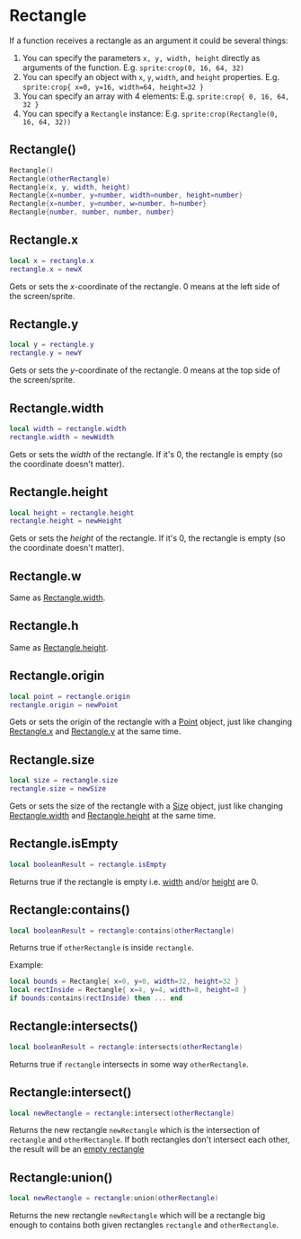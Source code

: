 # Rectangle

If a function receives a rectangle as an argument it could be several
things:

1. You can specify the parameters `x, y, width, height` directly as
   arguments of the function.
   E.g. `sprite:crop(0, 16, 64, 32)`
1. You can specify an object with `x`, `y`, `width`, and `height` properties.
   E.g. `sprite:crop{ x=0, y=16, width=64, height=32 }`
1. You can specify an array with 4 elements:
   E.g. `sprite:crop{ 0, 16, 64, 32 }`
1. You can specify a `Rectangle` instance:
   E.g. `sprite:crop(Rectangle(0, 16, 64, 32))`

## Rectangle()

```lua
Rectangle()
Rectangle(otherRectangle)
Rectangle(x, y, width, height)
Rectangle{x=number, y=number, width=number, height=number}
Rectangle{x=number, y=number, w=number, h=number}
Rectangle{number, number, number, number}
```

## Rectangle.x

```lua
local x = rectangle.x
rectangle.x = newX
```

Gets or sets the *x*-coordinate of the rectangle. 0 means at the left
side of the screen/sprite.

## Rectangle.y

```lua
local y = rectangle.y
rectangle.y = newY
```

Gets or sets the *y*-coordinate of the rectangle. 0 means at the top side
of the screen/sprite.

## Rectangle.width

```lua
local width = rectangle.width
rectangle.width = newWidth
```

Gets or sets the *width* of the rectangle. If it's 0, the rectangle is
empty (so the coordinate doesn't matter).

## Rectangle.height

```lua
local height = rectangle.height
rectangle.height = newHeight
```

Gets or sets the *height* of the rectangle. If it's 0, the rectangle is
empty (so the coordinate doesn't matter).

## Rectangle.w

Same as [Rectangle.width](#rectanglewidth).

## Rectangle.h

Same as [Rectangle.height](#rectangleheight).

## Rectangle.origin

```lua
local point = rectangle.origin
rectangle.origin = newPoint
```

Gets or sets the origin of the rectangle with a
[Point](point.md#point) object, just like changing
[Rectangle.x](#rectanglex) and [Rectangle.y](#rectangley) at the same
time.

## Rectangle.size

```lua
local size = rectangle.size
rectangle.size = newSize
```

Gets or sets the size of the rectangle with a [Size](size.md#size)
object, just like changing [Rectangle.width](#rectanglewidth) and
[Rectangle.height](#rectangleheight) at the same time.

## Rectangle.isEmpty

```lua
local booleanResult = rectangle.isEmpty
```

Returns true if the rectangle is empty i.e. [width](#rectanglewidth)
and/or [height](#rectangleheight) are 0.

## Rectangle:contains()

```lua
local booleanResult = rectangle:contains(otherRectangle)
```

Returns true if `otherRectangle` is inside `rectangle`.

Example:

```lua
local bounds = Rectangle{ x=0, y=0, width=32, height=32 }
local rectInside = Rectangle{ x=4, y=4, width=8, height=8 }
if bounds:contains(rectInside) then ... end
```

## Rectangle:intersects()

```lua
local booleanResult = rectangle:intersects(otherRectangle)
```

Returns true if `rectangle` intersects in some way `otherRectangle`.

## Rectangle:intersect()

```lua
local newRectangle = rectangle:intersect(otherRectangle)
```

Returns the new rectangle `newRectangle` which is the intersection of
`rectangle` and `otherRectangle`. If both rectangles don't intersect each other, the result will be an [empty rectangle](#rectangleisempty)

## Rectangle:union()

```lua
local newRectangle = rectangle:union(otherRectangle)
```

Returns the new rectangle `newRectangle` which will be a rectangle big
enough to contains both given rectangles `rectangle` and
`otherRectangle`.
